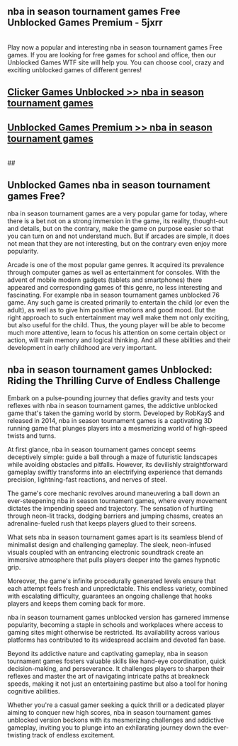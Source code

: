## nba in season tournament games Free Unblocked Games Premium - 5jxrr <br>
<br>
Play now a popular and interesting nba in season tournament games Free games. If you are looking for free games for school and office, then our Unblocked Games WTF site will help you. You can choose cool, crazy and exciting unblocked games of different genres!


##  [Clicker Games Unblocked >> nba in season tournament games](http://freeplayer.one?title=nba_in_season_tournament_games&ref=04)

##  [Unblocked Games Premium >> nba in season tournament games](http://freeplayer.one?title=nba_in_season_tournament_games&ref=04)
  <br>
  ##



## Unblocked Games nba in season tournament games Free?

nba in season tournament games are a very popular game for today, where there is a bet not on a strong immersion in the game, its reality, thought-out and details, but on the contrary, make the game on purpose easier so that you can turn on and not understand much. But if arcades are simple, it does not mean that they are not interesting, but on the contrary even enjoy more popularity.

Arcade is one of the most popular game genres. It acquired its prevalence through computer games as well as entertainment for consoles. With the advent of mobile modern gadgets (tablets and smartphones) there appeared and corresponding games of this genre, no less interesting and fascinating. For example nba in season tournament games unblocked 76 game. Any such game is created primarily to entertain the child (or even the adult), as well as to give him positive emotions and good mood. But the right approach to such entertainment may well make them not only exciting, but also useful for the child. Thus, the young player will be able to become much more attentive, learn to focus his attention on some certain object or action, will train memory and logical thinking. And all these abilities and their development in early childhood are very important.

##  nba in season tournament games Unblocked: Riding the Thrilling Curve of Endless Challenge

Embark on a pulse-pounding journey that defies gravity and tests your reflexes with nba in season tournament games, the addictive unblocked game that's taken the gaming world by storm. Developed by RobKayS and released in 2014, nba in season tournament games is a captivating 3D running game that plunges players into a mesmerizing world of high-speed twists and turns.

At first glance, nba in season tournament games concept seems deceptively simple: guide a ball through a maze of futuristic landscapes while avoiding obstacles and pitfalls. However, its devilishly straightforward gameplay swiftly transforms into an electrifying experience that demands precision, lightning-fast reactions, and nerves of steel.

The game's core mechanic revolves around maneuvering a ball down an ever-steepening nba in season tournament games, where every movement dictates the impending speed and trajectory. The sensation of hurtling through neon-lit tracks, dodging barriers and jumping chasms, creates an adrenaline-fueled rush that keeps players glued to their screens.

What sets nba in season tournament games apart is its seamless blend of minimalist design and challenging gameplay. The sleek, neon-infused visuals coupled with an entrancing electronic soundtrack create an immersive atmosphere that pulls players deeper into the games hypnotic grip.

Moreover, the game's infinite procedurally generated levels ensure that each attempt feels fresh and unpredictable. This endless variety, combined with escalating difficulty, guarantees an ongoing challenge that hooks players and keeps them coming back for more.

nba in season tournament games unblocked version has garnered immense popularity, becoming a staple in schools and workplaces where access to gaming sites might otherwise be restricted. Its availability across various platforms has contributed to its widespread acclaim and devoted fan base.

Beyond its addictive nature and captivating gameplay, nba in season tournament games fosters valuable skills like hand-eye coordination, quick decision-making, and perseverance. It challenges players to sharpen their reflexes and master the art of navigating intricate paths at breakneck speeds, making it not just an entertaining pastime but also a tool for honing cognitive abilities.

Whether you're a casual gamer seeking a quick thrill or a dedicated player aiming to conquer new high scores, nba in season tournament games unblocked version beckons with its mesmerizing challenges and addictive gameplay, inviting you to plunge into an exhilarating journey down the ever-twisting track of endless excitement.